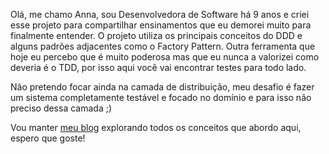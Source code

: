 Olá, me chamo Anna, sou Desenvolvedora de Software há 9 anos e criei esse projeto para compartilhar ensinamentos que eu demorei muito para finalmente entender. O projeto utiliza os principais conceitos do DDD e alguns padrões adjacentes como o Factory Pattern. Outra ferramenta que hoje eu percebo que é muito poderosa mas que eu nunca a valorizei como deveria é o TDD, por isso aqui você vai encontrar testes para todo lado.

Não pretendo focar ainda na camada de distribuição, meu desafio é fazer um sistema completamente testável e focado no domínio e para isso não preciso dessa camada ;)

Vou manter [meu blog](https://dev.to/devannalaura) explorando todos os conceitos que abordo aqui, espero que goste!